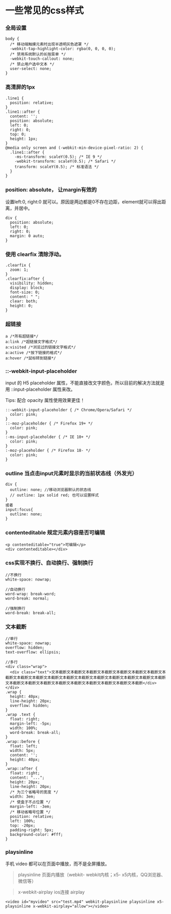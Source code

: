 # 一些常见的css样式

### 全局设置

```
body {
  /* 移动端触摸元素时出现半透明灰色遮罩 */
  -webkit-tap-highlight-color: rgba(0, 0, 0, 0);
  /* 禁用系统默认的长按菜单 */
  -webkit-touch-callout: none;
  /* 禁止用户选中文本 */
  user-select: none;
}
```

### 高清屏的1px

```
.line1 {
  position: relative;
}
.line1::after {
  content: '';
  position: absolute;
  left: 0;
  right: 0;
  top: 0;
  height: 1px;
}
@media only screen and (-webkit-min-device-pixel-ratio: 2) {
  .line1::after {
    -ms-transform: scaleY(0.5); /* IE 9 */
    -webkit-transform: scaleY(0.5); /* Safari */
    transform: scaleY(0.5); /* 标准语法 */
  }
}
```

### position: absolute， 让margin有效的

设置left:0, right:0 就可以。原因是两边都是0不存在边距，element就可以得出距离，并居中。

```
div {
  position: absolute;
  left: 0;
  right: 0;
  margin: 0 auto;
}
```

### 使用 clearfix 清除浮动。

```
.clearfix {
  zoom: 1;
}
.clearfix:after {
  visibility: hidden;
  display: block;
  font-size: 0;
  content: " ";
  clear: both;
  height: 0;
}
 ```

### 超链接

```
a /*所有超链接*/
a:link /*超链接文字格式*/
a:visited /*浏览过的链接文字格式*/
a:active /*按下链接的格式*/
a:hover /*鼠标转到链接*/
```

### ::-webkit-input-placeholder

input 的 H5 placeholder 属性，不能直接改文字颜色，所以目前的解决方法就是用 ::input-placeholder 属性来改。

Tips: 配合 opacity 属性使用效果更佳！

```
::-webkit-input-placeholder { /* Chrome/Opera/Safari */
  color: pink;
}
::-moz-placeholder { /* Firefox 19+ */
  color: pink;
}
:-ms-input-placeholder { /* IE 10+ */
  color: pink;
}
:-moz-placeholder { /* Firefox 18- */
  color: pink;
}
```

### outline 当点击input元素时显示的当前状态线（外发光）

```
div {
  outline: none; //移动浏览器默认的状态线
  // outline: 1px solid red; 也可以设置样式
}
或者
input:focus{
  outline: none;
}
```

### contenteditable 规定元素内容是否可编辑

```
<p contenteditable="true">可编辑</p>
<div contenteditable></div>
```

### css实现不换行、自动换行、强制换行

```
//不换行
white-space: nowrap;

//自动换行
word-wrap: break-word;
word-break: normal;

//强制换行
word-break: break-all;
```

### 文本截断

```
//单行
white-space: nowrap;
overflow: hidden;
text-overflow: ellipsis;

//多行
<div class="wrap">
  <div class="text">文本截断文本截断文本截断文本截断文本截断文本截断文本截断文本截断文本截断文本截断文本截断文本截断文本截断文本截断文本截断文本截断文本截断文本截断文本截断文本截断文本截断文本截断文本截断文本截断文本截断文本截断文本截断</div>
</div>
.wrap {
  height: 40px;
  line-height: 20px;
  overflow: hidden;
}
.wrap .text {
  float: right;
  margin-left: -5px;
  width: 100%;
  word-break: break-all;
}
.wrap::before {
  float: left;
  width: 5px;
  content: '';
  height: 40px;
}
.wrap::after {
  float: right;
  content: "...";
  height: 20px;
  line-height: 20px;
  /* 为三个省略号的宽度 */
  width: 3em;
  /* 使盒子不占位置 */
  margin-left: -3em;
  /* 移动省略号位置 */
  position: relative;
  left: 100%;
  top: -20px;
  padding-right: 5px;
  background-color: #fff;
}
```

### playsinline

手机 video 都可以在页面中播放，而不是全屏播放。

> playsinline 页面内播放（webkit- webkit内核；x5- x5内核，QQ浏览器、微信等）

> x-webkit-airplay ios连接 airplay

```
<video id="myvideo" src="test.mp4" webkit-playsinline playsinline x5-playsinline x-webkit-airplay="allow"></video>
```

